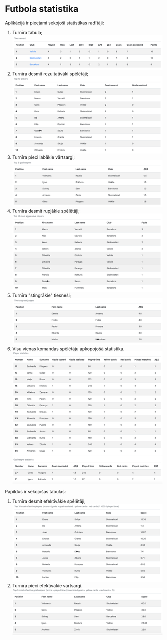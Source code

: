 # Futbola statistika 
 
Aplikācijā ir pieejami sekojoši statistikas radītāji: 
 
1. Turnīra tabula; 
![Turnīra tabula](files/images/turniru-tabula.png) 
2. Turnīra desmit rezultatīvāki spēlētāji; 
![Turnīra desmit rezultatīvāki spēlētāji](files/images/labakie-speletaji.png) 
3. Turnīra pieci labākie vārtsargi; 
![Turnīra pieci labākie vārtsargi](files/images/labakie-vartsargi.png) 
4. Turnīra desmit rupjākie spēlētāji; 
![Turnīra desmit rupjākie spēlētāji](files/images/rupjakie-speletaji.png) 
5. Turnīra "stingrākie" tiesneši; 
![Turnīra "stingrākie" tiesneši](files/images/stingrakie-tiesnesi.png) 
6. Visu vienas komandas spēlētāju apkopojošā statistika. 
![Komandu spēlētāji](files/images/komandu-speletaji.png) 
![Komandu vārtsargi](files/images/komandu-vartsargi.png) 
 
Papildus ir sekojošas tabulas: 
1. Turnīra desmit efektīvākie spēlētāji; 
![Turnīra desmit efektīvākie spēlētāji](files/images/efektivakie-speletaji.png) 
3. Turnīra pieci efektīvākie vārtsargi. 
![Turnīra pieci efektīvākie vārtsargi](files/images/efektivakie-vartsargi.png) 
